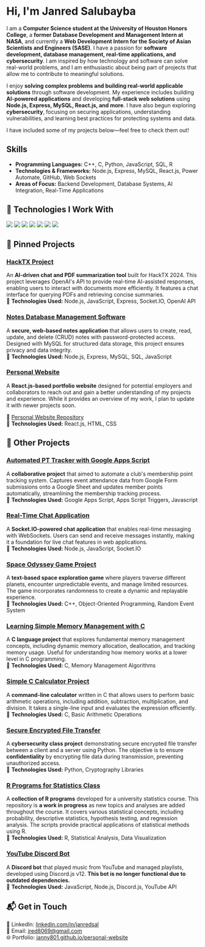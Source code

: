# Hi, I'm Janred Salubayba

I am a **Computer Science student at the University of Houston Honors College**, a **former Database Development and Management Intern at NASA**, and currently a **Web Development Intern for the Society of Asian Scientists and Engineers (SASE)**. I have a passion for **software development, database management, real-time applications, and cybersecurity**. I am inspired by how technology and software can solve real-world problems, and I am enthusiastic about being part of projects that allow me to contribute to meaningful solutions.

I enjoy **solving complex problems and building real-world applicable solutions** through software development. My experience includes building **AI-powered applications** and developing **full-stack web solutions** using **Node.js, Express, MySQL, React.js, and more**. I have also begun exploring **cybersecurity**, focusing on securing applications, understanding vulnerabilities, and learning best practices for protecting systems and data.

I have included some of my projects below—feel free to check them out!


##  Skills
- **Programming Languages:** C++, C, Python, JavaScript, SQL, R
- **Technologies & Frameworks:** Node.js, Express, MySQL, React.js, Power Automate, GitHub, Web Sockets
- **Areas of Focus:** Backend Development, Database Systems, AI Integration, Real-Time Applications

## 🚀 Technologies I Work With  
<img src="https://img.shields.io/badge/C%2B%2B-00599C?style=for-the-badge&logo=c%2B%2B&logoColor=white"> 
<img src="https://img.shields.io/badge/C-A8B9CC?style=for-the-badge&logo=c&logoColor=white">
<img src="https://img.shields.io/badge/JavaScript-F7DF1E?style=for-the-badge&logo=javascript&logoColor=black">  
<img src="https://img.shields.io/badge/Node.js-339933?style=for-the-badge&logo=nodedotjs&logoColor=white">  
<img src="https://img.shields.io/badge/React-61DAFB?style=for-the-badge&logo=react&logoColor=black">
<img src="https://img.shields.io/badge/MySQL-4479A1?style=for-the-badge&logo=mysql&logoColor=white">  
<img src="https://img.shields.io/badge/Python-3776AB?style=for-the-badge&logo=python&logoColor=white">




## 📌 Pinned Projects  

### [HackTX Project](https://github.com/janny801/hacktxproj)  
An **AI-driven chat and PDF summarization tool** built for HackTX 2024. This project leverages OpenAI's API to provide real-time AI-assisted responses, enabling users to interact with documents more efficiently. It features a chat interface for querying PDFs and retrieving concise summaries.  
🔧 **Technologies Used:** Node.js, JavaScript, Express, Socket.IO, OpenAI API  

### [Notes Database Management Software](https://github.com/janny801/smallsqldbprac)  
A **secure, web-based notes application** that allows users to create, read, update, and delete (CRUD) notes with password-protected access. Designed with MySQL for structured data storage, this project ensures privacy and data integrity.  
🔧 **Technologies Used:** Node.js, Express, MySQL, SQL, JavaScript  

### [Personal Website](https://janny801.github.io/personal-website/)  
A **React.js-based portfolio website** designed for potential employers and collaborators to reach out and gain a better understanding of my projects and experience. While it provides an overview of my work, I plan to update it with newer projects soon.  

🔗 [Personal Website Repository](https://github.com/janny801/personal-website)  
🔧 **Technologies Used:** React.js, HTML, CSS  

## 🔗 Other Projects  

### [Automated PT Tracker with Google Apps Script](https://github.com/janny801/automate-PT-tracker-with-google-appscript-test)  
A **collaborative project** that aimed to automate a club's membership point tracking system. Captures event attendance data from Google Form submissions onto a Google Sheet and updates member points automatically, streamlining the membership tracking process.  
🔧 **Technologies Used:** Google Apps Script, Apps Script Triggers, Javascript


### [Real-Time Chat Application](https://github.com/janny801/real-time-chat-app)  
A **Socket.IO-powered chat application** that enables real-time messaging with WebSockets. Users can send and receive messages instantly, making it a foundation for live chat features in web applications.  
🔧 **Technologies Used:** Node.js, JavaScript, Socket.IO  

### [Space Odyssey Game Project](https://github.com/janny801/Space-Odyssey-Project)  
A **text-based space exploration game** where players traverse different planets, encounter unpredictable events, and manage limited resources. The game incorporates randomness to create a dynamic and replayable experience.  
🔧 **Technologies Used:** C++, Object-Oriented Programming, Random Event System  

### [Learning Simple Memory Management with C](https://github.com/janny801/simple-mem-management-in-c)  
A **C language project** that explores fundamental memory management concepts, including dynamic memory allocation, deallocation, and tracking memory usage. Useful for understanding how memory works at a lower level in C programming.  
🔧 **Technologies Used:** C, Memory Management Algorithms  

### [Simple C Calculator Project](https://github.com/janny801/simple-c-calculator)  
A **command-line calculator** written in C that allows users to perform basic arithmetic operations, including addition, subtraction, multiplication, and division. It takes a single-line input and evaluates the expression efficiently.  
🔧 **Technologies Used:** C, Basic Arithmetic Operations  

### [Secure Encrypted File Transfer](https://github.com/janny801/HWK2Cybersec)  
A **cybersecurity class project** demonstrating secure encrypted file transfer between a client and a server using Python. The objective is to ensure **confidentiality** by encrypting file data during transmission, preventing unauthorized access.  
🔧 **Technologies Used:** Python, Cryptography Libraries  

### [R Programs for Statistics Class](https://github.com/janny801/statistics-class-R-programs)  
A **collection of R programs** developed for a university statistics course. This repository is **a work in progress** as new topics and analyses are added throughout the course. It covers various statistical concepts, including probability, descriptive statistics, hypothesis testing, and regression analysis. The scripts provide practical applications of statistical methods using R.  
🔧 **Technologies Used:** R, Statistical Analysis, Data Visualization  

### [YouTube Discord Bot](https://github.com/janny801/youtube-discordbot)  
A **Discord bot** that played music from YouTube and managed playlists, developed using Discord.js v12. **This bot is no longer functional due to outdated dependencies.**  
🔧 **Technologies Used:** JavaScript, Node.js, Discord.js, YouTube API  



## 📬 Get in Touch  
💼 LinkedIn: [linkedin.com/in/janredsal](https://www.linkedin.com/in/janredsal)  
📧 Email: jred8069@gmail.com  
🌐 Portfolio: [janny801.github.io/personal-website](https://janny801.github.io/personal-website)  
